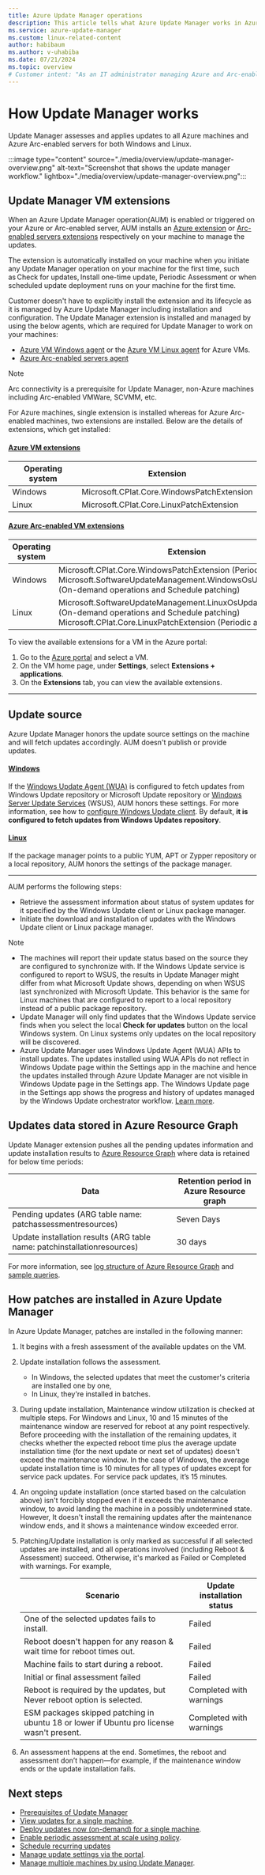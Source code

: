 ```yaml
---
title: Azure Update Manager operations
description: This article tells what Azure Update Manager works in Azure is and the system updates for your Windows and Linux machines in Azure.
ms.service: azure-update-manager
ms.custom: linux-related-content
author: habibaum
ms.author: v-uhabiba
ms.date: 07/21/2024
ms.topic: overview
# Customer intent: "As an IT administrator managing Azure and Arc-enabled servers, I want to automate the process of assessing and applying updates, so that I can ensure my systems remain secure and compliant without manual intervention."
---
```


# How Update Manager works

Update Manager assesses and applies updates to all Azure machines and Azure Arc-enabled servers for both Windows and Linux. 


:::image type="content" source="./media/overview/update-manager-overview.png" alt-text="Screenshot that shows the update manager workflow." lightbox="./media/overview/update-manager-overview.png":::


## Update Manager VM extensions

When an Azure Update Manager operation(AUM) is enabled or triggered on your Azure or Arc-enabled server, AUM installs an [Azure extension](/azure/virtual-machines/extensions/overview) or [Arc-enabled servers extensions](/azure/azure-arc/servers/manage-vm-extensions) respectively on your machine to manage the updates. 

The extension is automatically installed on your machine when you initiate any Update Manager operation on your machine for the first time, such as Check for updates, Install one-time update, Periodic Assessment or when scheduled update deployment runs on your machine for the first time. 

Customer doesn't have to explicitly install the extension and its lifecycle as it is managed by Azure Update Manager including installation and configuration. The Update Manager extension is installed and managed by using the below agents, which are required for Update Manager to work on your machines: 

- [Azure VM Windows agent](/azure/virtual-machines/extensions/agent-windows) or the [Azure VM Linux agent](/azure/virtual-machines/extensions/agent-linux) for Azure VMs.
- [Azure Arc-enabled servers agent](/azure/azure-arc/servers/agent-overview) 

>[!NOTE]
> Arc connectivity is a prerequisite for Update Manager, non-Azure machines including Arc-enabled VMWare, SCVMM, etc.

For Azure machines, single extension is installed whereas for Azure Arc-enabled machines, two extensions are installed. Below are the details of extensions, which get installed:

#### [Azure VM extensions](#tab/azure-vms)

| Operating system| Extension
|----------|-------------|
|Windows   | Microsoft.CPlat.Core.WindowsPatchExtension|
|Linux     | Microsoft.CPlat.Core.LinuxPatchExtension |

#### [Azure Arc-enabled VM extensions](#tab/azure-arc-vms)

| Operating system| Extension
|----------|-------------|
|Windows  | Microsoft.CPlat.Core.WindowsPatchExtension (Periodic assessment) <br> Microsoft.SoftwareUpdateManagement.WindowsOsUpdateExtension (On-demand operations and Schedule patching) |
|Linux  | Microsoft.SoftwareUpdateManagement.LinuxOsUpdateExtension (On-demand operations and Schedule patching) <br> Microsoft.CPlat.Core.LinuxPatchExtension (Periodic assessment) |

To view the available extensions for a VM in the Azure portal:

1. Go to the [Azure portal](https://portal.azure.com) and select a VM.
1. On the VM home page, under **Settings**, select **Extensions + applications**.
1. On the **Extensions** tab, you can view the available extensions.
---

## Update source

Azure Update Manager honors the update source settings on the machine and will fetch updates accordingly. AUM doesn't publish or provide updates. 

#### [Windows](#tab/update-win)

If the [Windows Update Agent (WUA)](/windows/win32/wua_sdk/updating-the-windows-update-agent) is configured to fetch updates from Windows Update repository or Microsoft Update repository or [Windows Server Update Services](/windows-server/administration/windows-server-update-services/get-started/windows-server-update-services-wsus) (WSUS), AUM honors these settings. For more information, see how to [configure Windows Update client](/windows-server/administration/windows-server-update-services/get-started/windows-server-update-services-wsus). By default, **it is configured to fetch updates from Windows Updates repository**. 

#### [Linux](#tab/update-lin)

If the package manager points to a public YUM, APT or Zypper repository or a local repository, AUM honors the settings of the package manager.  

---

AUM performs the following steps: 

- Retrieve the assessment information about status of system updates for it specified by the Windows Update client or Linux package manager.
- Initiate the download and installation of updates with the Windows Update client or Linux package manager.

>[!Note]
> - The machines will report their update status based on the source they are configured to synchronize with. If the Windows Update service is configured to report to WSUS, the results in Update Manager might differ from what Microsoft Update shows, depending on when WSUS last synchronized with Microsoft Update. This behavior is the same for Linux machines that are configured to report to a local repository instead of a public package repository.
> - Update Manager will only find updates that the Windows Update service finds when you select the local **Check for updates** button on the local Windows system. On Linux systems only updates on the local repository will be discovered.
> - Azure Update Manager uses Windows Update Agent (WUA) APIs to install updates. The updates installed using WUA APIs do not reflect in Windows Update page within the Settings app in the machine and hence the updates installed through Azure Update Manager are not visible in Windows Update page in the Settings app. The Windows Update page in the Settings app shows the progress and history of updates managed by the Windows Update orchestrator workflow. [Learn more](/windows/win32/wua_sdk/portal-client#purpose).

## Updates data stored in Azure Resource Graph

Update Manager extension pushes all the pending updates information and update installation results to [Azure Resource Graph](/azure/governance/resource-graph/overview) where data is retained for below time periods:

|Data              | Retention period in Azure Resource graph                                       |
|------------------|---------------------------------------------------|
|Pending updates (ARG table name: patchassessmentresources) | Seven Days|
|Update installation results (ARG table name: patchinstallationresources)| 30 days|
 
For more information, see [log structure of Azure Resource Graph](query-logs.md) and [sample queries](sample-query-logs.md).

## How patches are installed in Azure Update Manager

In Azure Update Manager, patches are installed in the following manner:

1. It begins with a fresh assessment of the available updates on the VM.
1. Update installation follows the assessment. 
    - In Windows, the selected updates that meet the customer's criteria are installed one by one, 
    - In Linux, they're installed in batches.
1. During update installation, Maintenance window utilization is checked at multiple steps. For Windows and Linux, 10 and 15 minutes of the maintenance window are reserved for reboot at any point respectively. Before proceeding with the installation of the remaining updates, it checks whether the expected reboot time plus the average update installation time (for the next update or next set of updates) doesn't exceed the maintenance window.
In the case of Windows, the average update installation time is 10 minutes for all types of updates except for service pack updates. For service pack updates, it’s 15 minutes.
1. An ongoing update installation (once started based on the calculation above) isn't forcibly stopped even if it exceeds the maintenance window, to avoid landing the machine in a possibly undetermined state. However, It doesn't install the remaining updates after the maintenance window ends, and it shows a maintenance window exceeded error.
1. Patching/Update installation is only marked as successful if all selected updates are installed, and all operations involved (including Reboot & Assessment) succeed. Otherwise, it's marked as Failed or Completed with warnings. For example,

    |Scenario    |Update installation status |
    |------------|---------------------------|
    |One of the selected updates fails to install.| Failed |
    |Reboot doesn't happen for any reason & wait time for reboot times out. | Failed |
    | Machine fails to start during a reboot. | Failed |
    | Initial or final assessment failed| Failed |
    | Reboot is required by the updates, but Never reboot option is selected. | Completed with warnings|
    | ESM packages skipped patching in ubuntu 18 or lower if Ubuntu pro license wasn't present. | Completed with warnings| 
1. An assessment happens at the end. Sometimes, the reboot and assessment don’t happen—for example, if the maintenance window ends or the update installation fails.

## Next steps

- [Prerequisites of Update Manager](prerequisites.md)
- [View updates for a single machine](view-updates.md).
- [Deploy updates now (on-demand) for a single machine](deploy-updates.md).
- [Enable periodic assessment at scale using policy](https://aka.ms/aum-policy-support).
- [Schedule recurring updates](scheduled-patching.md)
- [Manage update settings via the portal](manage-update-settings.md).
- [Manage multiple machines by using Update Manager](manage-multiple-machines.md).
